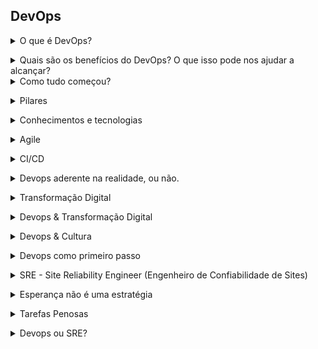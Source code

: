 ## DevOps

<details>
<summary>O que é DevOps?</summary><br><b>

Antes de emitir qualquer opinião pessoal, é interessante observar o que as bigtech's dizem sobre devops:

Microsoft:

"DevOps é a união de pessoas, processos e produtos para permitir a entrega contínua de valor aos nossos usuários finais. A contração de" Dev "e" Ops "refere-se à substituição de Desenvolvimento e Operações em silos para criar equipes multidisciplinares que agora trabalham em conjunto com e práticas e ferramentas eficientes. As práticas essenciais de DevOps incluem planejamento ágil, integração contínua, entrega contínua e monitoramento de aplicativos. "

Red Hat:

"DevOps descreve abordagens para acelerar os processos pelos quais uma ideia (como um novo recurso de software, uma solicitação de aprimoramento ou uma correção de bug) vai do desenvolvimento à implantação em um ambiente de produção onde pode fornecer valor ao usuário. Essas abordagens exigem que as equipes de desenvolvimento e de operações se comuniquem com frequência e abordem seu trabalho com empatia por seus colegas de equipe. Escalabilidade e provisionamento flexível também são necessários. Com DevOps, aqueles que mais precisam de energia conseguem - por meio de autoatendimento e automação. Desenvolvedores, geralmente codificação em um ambiente de desenvolvimento padrão, trabalhe junto com as operações de TI para acelerar compilações, testes e lançamentos de software - sem sacrificar a confiabilidade. "

Google:

"... O movimento organizacional e cultural que visa aumentar a velocidade de entrega de software, melhorar a confiabilidade do serviço e construir propriedade compartilhada entre as partes interessadas do software"
</b></details>

<details>
<summary>Quais são os benefícios do DevOps? O que isso pode nos ajudar a alcançar?</summary><br><b>

* Colaboração
* Melhor entrega
* Segurança
* Velocidade
* Escala
* Confiabilidade
</b></details>

<details>
<summary>Como tudo começou?</summary><br><b>

* Manifesto ágil

Para falarmos sobre a história sobre DevOps, precisamos retroceder no tempo e falar sobre desenvolvimento e também sobre o manifesto ágil.
Em 2001, 17 desenvolvedores reuniram-se nas montanhas nevadas do estado norte-americano de Utah para discutir metodologias para processos de desenvolvimento e o resultado
deste encontro foi o então chamado manifesto ágil.

O Manifesto Ágil é uma declaração de valores e princípios essenciais para o desenvolvimento de software. 

Basicamente, o manifesto ágil  afirma que melhores resultados no desenvolvimento de software podem ser 
obtidos através da valorização de: 

  * Indivíduos e interações, mais que processos e ferramentas
  * Software em funcionamento, mais que documentação abrangente
  * Responder a mudanças, mais que seguir um plano

* Agile Conference

Em 2008 Andrew Schafer apresentou sua palestra de infraestrutura ágil para apenas uma pessoa, Patrick Debois. Guardem esses nomes. =)

* Velocity Conference

Em 2009, na Velocity Conference da O’Reilly, John Allspaw e Paul Hammond apresentaram “10+ Deploys per Day: Dev and Ops Cooperation at Flickr”.
Jogando luz a temas como

  * Interação entre os Desenvolvedores e a equipe de operações;
  * Como conseguir um aumento dos deploys com ferramentas e mudanças culturais.

Após lamentar no twitter sua não participação na palestra, Patrick Debois, recebeu a resposta do time do Flickr:

“Porque não organizar sua própria conferência de Velocity na Bélgica?”


* DevopsDays

Motivado pela palestra dos engenheiros da Flickr, Patrick Debois decidiu criar sua própria conferência na Bélgica, que ficou conhecida como DevOpsDays e foi um sucesso. Para lembrar
o dia, foi criada a tag #DevOps no Twitter, que posteriormente seria usado como o nome da cultura.
</b></details>

<details>
<summary>Pilares</summary><br><b>

C.A.M.S. ( Culture, Automation, Measure, Sharing)

C de Cultura
* Respeite a cultura.

Precisamos colaborar, compartilhar e entender a importância de manter uma relação saudável entre todas as áreas para que as equipes multidisciplinares possam trabalhar juntas e atingir os resultados.

A de Automação
* Automatize se possível

Quando falamos de DevOps, queremos eliminar o máximo de trabalho laboral possível, trabalho laboral é aquele trabalho repetitivo. Se você, por exemplo, gasta todo dia 30 minutos para efetuar uma determinada ação, porque não gastar um tempo superior, como, por exemplo, 2 horas para automatizar esta rotina e poupar esses 30 minutos a partir de então?

M de Medição
* Meça os resultados

Precisamos medir tudo que é possível: de processos a pessoas. Afinal, a única maneira de verificar se estamos no caminho certo ou melhorando é através da medição. O processo de melhoria contínua é o coração do DevOps!

S de Compartilhamento
Compartilhando feedbacks

Ambientes DevOps têm como uma das características fundamentais a cultura Blameless ou, em português, “Sem Culpa”, que é exatamente o que cria um ambiente propício ao compartilhamento. Não é sobre ninguém ser culpado por uma determinada ação que levou os sistemas a ficarem indisponíveis, é sobre todos se sentirem seguros e não terem medo de cometer erros. O erro faz parte do processo de aprendizado e deve ser compartilhado, assim como todas as melhorias que aplicamos em nosso ambiente de trabalho

</b></details>

<details>
<summary>Conhecimentos e tecnologias</summary><br><b>

![Devops roadmap](https://roadmap.sh/roadmaps/devops.png)

Fonte: https://roadmap.sh/devops

</b></details>

<details>
<summary>Agile</summary><br><b>

Agile é um processo de desenvolvimento de software que foca em pequenos entregáveis e um
processo cíclico que sempre mobiliza melhorias. O produto ﬁnal, nesse modelo, é entregue
em pequenas frações visando o conceito de melhoria contínua. Nesse sentido, é diferente
do modelo ainda utilizado em ambientes industriais, chamado waterfall, onde o projeto é
entregue por completo e, portanto, não responde às diferentes necessidades do cliente durante
o processo de desenvolvimento.

Com o Agile, trabalhamos com a a metodologia Scrum, que é um ﬂuxo de trabalho composto
de sprints (corridas) com ciclos curtos, normalmente de 1 a 2 semanas. Nessas sprints, são
realizadas reuniões diárias de 15 minutos chamadas de Daily Standup, normalmente feitas
com a equipe de pé, por isso o nome Standup. O objetivo é falar o que foi feito no dia anterior
e discutir os próximos passos, desbloqueando a equipe caso exista algum problema impedindo
o desenvolvimento. No término da sprint, é realizada uma reunião de Retrospectiva ou
Review, que serve para apontar o que foi aprendido e o que foi feito. Em seguida, ocorre a
reunião de Planning, onde trabalhamos o backlog, uma lista de tarefas a serem executadas
para selecionar quais serão as tasks que serão trabalhadas na próxima sprint.

</b></details>

<details>
<summary>CI/CD</summary><br><b>

CI/CD, continuous integration/continuous delivery, é um método para entregar aplicações com frequência aos clientes. Para isso, é aplicada a automação nas etapas do desenvolvimento de aplicações. Os principais conceitos atribuídos a esse método são integração, entrega e implantação contínuas. Com o CI/CD, é possível solucionar os problemas que a integração de novos códigos pode causar para as equipes de operações e desenvolvimento (o famoso “inferno de integração”).

Qual é a diferença entre CI e CD (e o outro CD)?

O acrônimo CI/CD tem alguns significados. “CI” sempre se refere à integração contínua, que é um processo de automação para desenvolvedores. Uma CI bem-sucedida é quando novas mudanças no código de uma aplicação são desenvolvidas, testadas e consolidadas regularmente em um repositório compartilhado. É a solução ideal para evitar conflitos entre ramificações quando muitas aplicações são desenvolvidas ao mesmo tempo.

“CD” se refere à entrega contínua e/ou à implantação contínua, conceitos relacionados e usados alternadamente às vezes. Em ambos os casos, se trata da automação de fases avançadas do pipeline, mas são usados às vezes separadamente para ilustrar o nível de automação presente.

Geralmente, a entrega contínua representa as mudanças feitas pelo desenvolvedor em uma aplicação, que são automaticamente testadas contra bugs e carregadas em um repositório, como o GitHub, ou em um registro de container. Nesse repositório, a equipe de operações pode implantar essas mudanças em um ambiente de produção ativo. Isso resolve o problema de baixa visibilidade e comunicação entre as equipes de negócios e desenvolvimento. Para isso, a finalidade da entrega contínua é garantir o mínimo de esforço na implantação de novos códigos.

A implantação contínua, outro significado para “CD”, se refere ao lançamento automático das mudanças feitas por um desenvolvedor do repositório à produção, onde podem ser usadas pelos clientes. Isso evita a sobrecarga das equipes de operações por conta dos processos manuais que atrasam a entrega de aplicações. Nesse conceito, são aproveitados os benefícios da entrega contínua ao automatizar a próxima etapa no pipeline.

![ci cd flow](img/ci-cd-flow.png)

Na abordagem de CI/CD, é possível especificar apenas as práticas relacionadas da integração e entrega contínuas ou as práticas dessas duas mais as da implantação contínua. Ainda há outra questão que dificulta o entendimento: às vezes, o termo “entrega contínua” é usado englobando também os processos da implantação contínua.

Por fim, não vale a pena se prender a esses conceitos. Basta se lembrar de que o CI/CD é, na verdade, um processo muitas vezes visto como um pipeline, que envolve a inclusão de um alto nível de automação e monitoramento contínuos no desenvolvimento de aplicações. Em cada caso, o que esses termos querem dizer depende da quantidade de automação implantada no pipeline de CI/CD. Muitas empresas começam adicionando CI e depois trabalham para automatizar a entrega e implantação. Por exemplo, como parte de aplicações nativas na nuvem.

</b></details>

<details>
<summary>Devops aderente na realidade, ou não.</summary><br><b>

Os aplicativos já não pertencem somente ao departamento de TI. Há uma expressão popular
na área de TI que diz que todas as empresas atuais são também empresas de softwares. E a
habilidade em fornecer novos serviços e funcionalidades aos clientes com rapidez é um dos
principais diferenciais competitivos. A agilidade da TI é o segredo para que startups superem os
enormes desafios e vençam as grandes batalhas. 

Alguns anos atrás, em gerações tecnológicas mais antigas, os departamentos de TI eram setores
internos que cuidavam da manutenção da infraestrutura e dos serviços corporativos. Algumas
empresas tinham a necessidade de contratar serviços externos, principalmente serviços web. No
entanto, essa era uma área ainda reduzida e restrita. A TI não era um departamento estratégico
ou que gerava receita, mas um ambiente de suporte considerado como um centro de custo.
Um dos resultados desse ambiente dedicado à infraestrutura é que os desenvolvedores não
tinham controle sobre a finalidade dos códigos criados. Os ciclos de lançamento eram longos,
e as mudanças eram lentas. O desenvolvedor trabalhava em um projeto em que o código
era enviado para fase de testes ou operações, e o lançamento era somente realizado alguns
meses depois. Por conta desse longo tempo de provisionamento, os engenheiros se sentiam
desmotivados a desenvolver novos códigos, pois nem sempre eles viam os códigos sendo
utilizados na prática.

A transformação digital e as modificações culturais e tecnológicas, como o DevOps, estão
proporcionando mudanças positivas e poderosas no processo de desenvolvimento, devolvendo o
prazer e gratificação na criação de novos códigos. Os desenvolvedores podem criar um projeto e
realmente vê-lo em execução. É uma mudança impactante, que transforma a criação de códigos
em processos imediatos. Ver um aplicativo em execução fornece aos desenvolvedores um ciclo
de feedback que os permitem aprimorar ou redesenhar os códigos sempre que necessário,
aumentando as chances de sucesso desses projetos. 

Transformação Digital

A transformação digital é uma mudança estratégica para as empresas. Com ela, é possível
adaptar os principais serviços de acordo com as demandas do setor ou conforme novas
regulamentações surgem, bem como lançar atualizações à medida que surgem novas
vulnerabilidades. 

No entanto, não existe uma definição comum para a transformação digital, mas podemos dizer que
ela envolve um processo de “mudança”. Algumas vezes, esse termo é usado para designar novas
arquiteturas (como microsserviços), novos processos (como DevOps) ou novas tecnologias (como
os containers e interfaces de programação de aplicativos). Quando uma expressão pode significar
diversas coisas, ela acaba perdendo o sentido e a eficácia. A transformação digital não é uma
solução ou um serviço específico que você possa adquirir. Ela é algo que toda organização precisa
definir para si mesma de forma exclusiva.
Não há um único padrão de arquitetura ou plataforma tecnológica que funcione perfeitamente em
todos os ambientes. As organizações que alcançam o sucesso com a transformação digital são as
que possuem um entendimento claro sobre os próprios objetivos e cultura. E eles são diferentes
para cada uma delas. Por exemplo:

• O Walmart implantou código durante a Black Friday, quando 200 milhões de pessoas estavam
on-line.

• A Amazon implanta atualização de códigos a cada segundo (50 milhões por ano) em centenas de
aplicativos e milhões de instâncias de cloud.

• A Etsy realiza 60 implantações por dia com um aplicativo monolítico.

• A Netflix realiza implantações centenas de vezes ao dia em uma arquitetura distribuída complexa.
A empresa faz uma única alteração no código, indo do check-in à produção em 16 minutos.

Cada uma dessas empresas trabalha com estrutura de equipes, tecnologias subjacentes, bases
de códigos e arquiteturas totalmente diferentes umas às outras. O fato é que não há um único
padrão ou uma tecnologia exclusiva usada entre elas que faça as operações funcionarem tão
perfeitamente. Na verdade, todas essas empresas começaram com a avaliação de suas equipes,
dívida técnica e estratégias corporativas. E então, elas seguiram em direção aos próprios objetivos,
intencionalmente e com coerência. Dessa forma, essas empresas alcançaram os resultados
almejados.

</b></details>


<details>
<summary>Transformação Digital</summary><br><b>

Transformação digital é uma mudança de mentalidade que as empresas passam com o objetivo de se tornarem mais modernas e acompanharem os avanços tecnológicos que não param de surgir.

</b></details>

<details>
<summary>Devops & Transformação Digital</summary><br><b>

DevOps e mudança nos processos

A base da evolução digital é o DevOps. Assim como a estratégia corporativa, os aplicativos são um
reflexo das equipes e da comunicação entre elas. DevOps, ou mudanças similares nos processos,
faz com que mais stakeholders participem das discussões de desenvolvimento e, assim, oferecer
insights mais amplos sobre como a equipe de operações mantém o software e a infraestrutura e
como clientes e parceiros realmente usam esses aplicativos. Ele cria um ciclo de feedback mais
fechado entre as equipes, com linhas abertas de comunicação. E essa comunicação aberta é a base
para qualquer outra etapa da evolução.

Infraestrutura de autosserviço

Essa etapa consiste em uma mudança focada na tecnologia. Ela introduz eficiências que
geralmente estão associadas a plataformas de tecnologias modernas. Com containers e catálogos
de autosserviço, os grupos de desenvolvedores, testes e operações podem acionar ambientes
consistentes com muita rapidez. Em algumas organizações, o tempo de provisionamento de novas
instâncias é reduzido de dias para minutos. Os profissionais de TI não precisam esperar dias por um
recurso de computação.

Automação e orquestração

Adotar a automação exige uma mudança em dois ângulos: o tecnológico, com plataformas
avançadas de implantação como o Terraform, Ansible ou Chef, mas há também a necessidade de
realizar mudanças nos processos. Várias organizações adotam processos rigorosos de mudança e
gerenciamento de riscos. Mas para aproveitar os benefícios das novas tecnologias, é preciso adaptar
os processos com o uso de metodologias mais ágeis.

Pipelines de integração e entrega contínuas (CI/CD)

Com a entrega contínua, é possível fazer mudanças no software com rapidez e iteratividade. A ideia
de um pipeline é de que haja processos e tecnologias em execução capazes de reduzir o risco de
códigos com baixa qualidade (ou quebrados) chegarem até a fase de implantação. Essa etapa mostra
a maturidade dos estágios anteriores: DevOps e comunicação aberta entre as equipes, processos de
testes e compilações em execução, além de teste e implantação automatizados. Quando todos esses
estágios são sólidos, é possível usar os códigos com rapidez. Esse é o pipeline.

Caminhos avançados de implantação

Uma vez que os processos e a infraestrutura estiverem voltados para implantações rápidas,
será possível usar os sistemas para mitigar os riscos das atualizações, avaliar a eficiência da
funcionalidade e realizar testes reais para gerar novas ideias. Isso inclui ter ambientes separados
e balanceamento de carga entre eles durante as implantações (chamadas de “blue-green
deployments”). Nesse processo, são usados dois ambientes diferentes para testar a interação do
usuário (teste A/B) ou fazer atualizações para uma pequena porcentagem de usuários e, de modo
seguro, aumentar esse número gradativamente (conhecido como "canary deployments").

Microsserviços ou sistemas distribuídos

Um microsserviço é uma aplicação pequena que realiza uma única função separada. A arquitetura
geral de aplicativos pode precisar realizar dezenas ou centenas de funções diferentes, cada uma
definida e orquestrada em um microsserviço. A arquitetura de microsserviços, como qualquer outra
de computação distribuída, é complexa e simples ao mesmo tempo. Serviços individuais são muito
mais simples e fáceis de manter, adicionar e descontinuar. Já a arquitetura geral é mais complexa.
Quando criado corretamente, um “projeto baseado em microsserviços é o melhor resultado de todo
o conhecimento adquirido sobre um bom design de aplicativos”. 5 Com essa arquitetura altamente
distribuída, você escala com mais facilidade, introduz novos serviços e atualizações com mais
simplicidade e reduz o risco de falhas no sistema. Por conta dessa elasticidade na arquitetura, os
microsserviços são muito associados a empresas inovadoras como a Netflix e a Google.


</b></details>

<details>
<summary>Devops & Cultura</summary><br><b>

Cultura em primeiro lugar

É importante notar que a evolução do software não é apenas uma mudança na
tecnologia. Ela alterna entre mudanças em processos, equipes e infraestrutura, e as modificações
culturais são infinitamente mais importantes. 

É possível criar o diagrama de arquitetura mais perfeito e desejado. Depois de envolver as equipes
e os processos, é preciso criar um ambiente cultural que ofereça suporte à entrega contínua e
à disciplina no uso da arquitetura. Porque uma mudança nos processos ou na estrutura não é
duradoura. As pessoas não são como os computadores que seguem regras. Portanto,
as estruturas legadas da organização sempre destruirão a sua bela arquitetura.”

Para que o software e a tecnologia evoluam, o segredo é pensar na evolução como um processo
natural do ambiente. Em uma empresa, isso é a cultura. Para garantir isso, as mudanças
necessárias podem ter o suporte do gerenciamento, mas não podem ser impostas por ele. As
pessoas precisam querer mudar. É uma questão de livre-arbítrio, e não imposição.

O Gartner tem um dado que explica isso melhor: “90% das organizações que tentam usar o DevOps
sem mudar especificamente a cultura falham.” 8

É fácil mudar a infraestrutura e a arquitetura de aplicativos. Mas para fazer isso efetivamente,
primeiro é necessário realizar uma mudança cultural.

A Lei de Conway diz: “Qualquer organização que criar um sistema, inevitavelmente, produzirá um
projeto com uma estrutura igual a da comunicação da organização.” Isso pode ser interpretado de
duas formas:

• Mudanças na arquitetura ou infraestrutura não terão qualquer efeito, a menos que você também
modifique a estrutura de comunicação.

• Alterações na estrutura de comunicação resultarão em melhores processos e infraestrutura
(independentemente da infraestrutura atual).

</b></details>


<details>
<summary>Devops como primeiro passo</summary><br><b>

A metodologia ágil é uma abordagem de design de software que tenta unir todas as partes
envolvidas em um grupo mais coeso. Isso inclui QA, gerenciamento de solução, desenvolvedores e
até mesmo documentação. A ideia é esclarecer os objetivos com pequenas iterações que têm como
foco tarefas específicas expressas como metas do usuário (chamadas de histórias). Isso derrubou
o tradicional modelo cascata do desenvolvimento de software, em que o processo passava de uma
equipe para outra.

No entanto, a metodologia ágil ainda lida somente com metade do verdadeiro ciclo de vida de
um aplicativo. Depois de desenvolvido, o aplicativo é transferido para a equipe de operações. Ela
fica responsável pela implantação e manutenção, que acontece geralmente em um período de
manutenção no fim de semana.

O problema é que essa equipe nem sempre sabe o propósito do aplicativo, o que pode gerar uma
implantação menos eficiente. Os desenvolvedores podem não ter conhecimento sobre o verdadeiro
ambiente operacional e criar um aplicativo que não tenha um bom desempenho no ambiente de
produção. Então, para mitigar o risco de alterações, muitas organizações instituem um processo
oneroso de gerenciamento de mudanças para tentar explicar e justificar qualquer alteração.

O DevOps é uma mudança cultural que tenta acabar com a separação entre os desenvolvedores,
equipe de operações e stakeholders. A separação entre esses grupos é real, mas artificial. Uma
equipe pode ser formada com profissionais de diversas funções. O DevOps tenta redefinir a equipe
para incluir todos os grupos envolvidos no ciclo de vida de um aplicativo e criar uma abertura na
comunicação entre esses grupos.

Os efeitos da mudança na cultura são muito mais profundos que DevOps, metodologias ágeis e
outros modelos. É o compromisso de realmente colocar todos no mesmo time. Ao mudar os padrões
de comunicação, você modifica seus resultados.

Com algumas etapas bem simples, grandes mudanças podem surgir. A cultura é a base para todas
as modificações tecnológicas e de processos. Se estiver com dificuldades para criar uma cultura de
DevOps, experimente o seguinte:

Ver como as outras equipes funcionam na prática pode ser um ótimo jeito de incentivá-las a mudar
os processos e abrir a comunicação.

O relatório “Puppet’s State of DevOps” mostra a eficácia alcançada ao mudar a estrutura e a
comunicação da equipe. 11 O estudo revelou que as equipes de DevOps alcançam:

• Tempo de provisionamento 2.555 vezes mais rápido.

• 200 vezes mais implantações.

• Recuperação de falhas 24 vezes mais rápida.

• Taxa de falhas na mudança 3 vezes menor.

• 22% menos tempo gasto em retrabalho.

A rapidez é uma das principais vantagens do DevOps. Ao analisarmos todo o processo de
lançamento, fica claro a necessidade de ter todas essas diferentes equipes envolvidas para a
disponibilização de um aplicativo. O nível de esforço para o lançamento desse aplicativo irá
depender da transparência e clareza dos processos, infraestrutura e base de códigos.

</b></details>


<details>
<summary>SRE - Site Reliability Engineer (Engenheiro de Confiabilidade de Sites)</summary><br><b>

SREs são, antes de tudo, Engenheiros. Profissionais de diferentes áreas da TI que aplicam os princípios da ciência da computação e da engenharia ao desenvolvimento de sistemas. Em geral, são grandes sistemas distribuídos. Por vezes, o desafio é escrever o software para esses grandes sistemas para que funcionem juntamente com as outras partes de desenvolvimento do produto. Em outras ocasiões, porém, a tarefa passa a ser construir todas as peças adicionais de que esses sistemas precisam, como backups ou balanceamento de carga, para que possam ser reutilizadas em todos os sistemas. De maneira geral, pode-se dizer que a tarefa dos SREs é descobrir como aplicar soluções existentes a novos problemas.

Em seguida, temos a questão fundamental da confiabilidade do sistema. Ben Treynor Sloss, VP de Engenharia do Google , foi quem criou o termo SRE. Ben afirma que a Confiabilidade é o recurso mais essencial de qualquer Produto. Afinal, um sistema não é muito útil se ninguém puder usá-lo, não é mesmo? Para o propósito destes posts (e do livro SRE do Google), a confiabilidade vem a ser “a probabilidade de que [um sistema] execute uma função exigida, sem falha, nas condições estabelecidas por um determinado período de tempo”. Assim como os sistemas de software com os quais estamos preocupados aqui são, em grande parte, sites e serviços semelhantes; não estamos discutimos as preocupações de confiabilidade enfrentadas por softwares destinados a usinas nucleares, aeronaves, equipamentos médicos ou outros sistemas críticos em termos de segurança.

Como a confiabilidade é algo tão crucial, os SREs se concentram em encontrar maneiras de melhorar o projeto e a operação dos sistemas para torná-los mais escaláveis, confiáveis e eficientes. No entanto, eles despendem esforços nessa direção apenas até certo ponto: quando os sistemas são “confiáveis o suficiente“, eles investem seus esforços na adição de recursos ou na construção de novos produtos. 

SRE é o que acontece quando você pede a um engenheiro de software para projetar uma equipe de operações.

Comum a todos os SREs é a crença e a aptidão para desenvolver sistemas de software a fim de resolver problemas complexos.

</b></details>

<details>
<summary>Esperança não é uma estratégia</summary><br><b>

Por design, é fundamental que as equipes de SRE estejam focadas em engenharia. Sem uma engenharia constante, a carga
das operações aumenta e as equipes precisarão de mais pessoas somente para acompanhar esse aumento da carga de trabalho.

Em algum momento no futuro, um grupo tradicional focado em operações escalará linearmente conforme o volume do serviço:
Se os produtos aos quais o serviço dá suporte forem bem sucedidos, a carga operacional aumentará com o tráfego. Isso
significa contratar mais pessoas para fazer as mesmas tarefas repetidamente.

Para evitar esse destino, a equipe responsável pelo gerenciamento de um serviço deve escrever código, do contrário
ficará sobrecarregada. Desse modo, o Google
coloca um limite de 50% no trabalho agregado de ops para todos os SREs. tickets, plantão, tarefas manuais, etc.
Esse limite garante que a equipe de SRE tenha emprego suficiente em seus cronogramas para deixar o serviço estável e operacional.

A regra geral é que uma equipe de SRE deve gastar os outros 50% de seu tempo fazendo desenvolvimento.


</b></details>

<details>
<summary>Tarefas Penosas</summary><br><b>

Se um operador humano precisar tocar o sistema durante as operações normais, você tem um bug. A definição de “normal” muda na mesma medida em que seus sistemas evoluem

No SRE, queremos dedicar mais tempo ao trabalho de engenharia de projeto a longo prazo, em vez do mero trabalho operacional. Como o termo trabalho operacional pode ser mal interpretado, usamos uma palavra específica: toil (“trabalho pesado”, na tradução literal em português).

Definição de Toil

Toil não é apenas o “trabalho que ninguém gosta de fazer”. Também não é simplesmente equivalente a tarefas administrativas ou “trabalho sujo”. As preferências quanto aos tipos de trabalho que são satisfatórios e agradáveis variam de pessoa para pessoa, e algumas pessoas até gostam de trabalhos manuais e repetitivos. Há também tarefas administrativas que precisam ser feitas, mas não devem ser categorizadas como toil: isso é sobrecarga.

A sobrecarga costuma ser um trabalho não diretamente vinculado à execução de um serviço de produção e inclui tarefas como reuniões de equipe, definição e classificação de metas – usamos o sistema de objetivos e resultados-chave, desenvolvido por Andy Grove na Intel, snippets (Googlers registram resumos curtos em formato livre, ou “snippets”, do que trabalhamos todas as semanas) ou ainda papelada de RH. O “trabalho sujo” às vezes pode ter um valor de longo prazo e, nesse caso, também não é trabalho pesado. Limpar toda a configuração de alerta para o seu serviço e remover a desordem pode ser sujo, mas não é trabalho pesado.


Então, o que é toil? Toil é o tipo de trabalho vinculado à execução de um serviço de produção que tende a ser manual, repetitivo, automatizado, tático, desprovido de valor duradouro e que escala linearmente à medida que o serviço cresce. Nem toda tarefa considerada toil contempla todos esses atributos, porém quanto mais de perto o trabalho corresponder a uma ou mais das seguintes descrições, mais provável será que se trata de um toil:

Manual

Isso inclui trabalhos como a execução manual de um script que automatiza algumas tarefas. Executar um script pode ser mais rápido do que executar manualmente cada etapa do mesmo, mas o tempo prático que um ser humano gasta executando esse script (não o tempo em si decorrido) ainda é um tempo de trabalho toil.


Repetitivo

Se você está realizando uma tarefa pela primeira vez, ou mesmo pela segunda vez, este trabalho não é toil. Toil é o trabalho que você faz continuamente. Se você está resolvendo um novo problema ou inventando uma nova solução, este trabalho não é toil.


Automatizável

Se uma máquina pode realizar a tarefa tão bem quanto um ser humano, ou a necessidade da tarefa pode ser projetada, então essa tarefa é um trabalho toil. Se o julgamento humano é essencial para a tarefa, há uma boa chance de não ser um toil.

É preciso, porém, tomarmos cuidado ao dizer que uma tarefa “não é toil porque requer julgamento humano”. Precisamos pensar cuidadosamente sobre se a natureza da tarefa requer intrinsecamente julgamento humano e não pode ser tratada por um design melhor. Por exemplo, alguém poderia construir (e alguns construíram) um serviço que alerte seus SREs várias vezes ao dia, onde cada alerta requer uma resposta complexa que envolve muito julgamento humano. Esse serviço é mal projetado, com complexidade desnecessária. O sistema precisa ser simplificado e reconstruído para eliminar as condições de falha subjacentes ou lidar com essas condições automaticamente.
Contudo, até que o redesenho e a reimplementação sejam concluídos e o serviço aprimorado seja implementado, o trabalho de aplicar o julgamento humano para responder a cada alerta é, definitivamente, toil.

Tático

O toil é reativo e orientado por interrupções, em vez de proativo e orientado por estratégia. Lidar com alertas de pager é toil. Talvez nunca possamos eliminar totalmente esse tipo de trabalho, mas temos que trabalhar continuamente para minimizá-lo.


Sem valor duradouro

Se o seu serviço permanecer no mesmo estado depois de concluir uma tarefa, provavelmente a tarefa foi toil. Se a tarefa produziu uma melhoria permanente em seu serviço, provavelmente não foi toil, mesmo se alguma quantidade de trabalho sujo – como cavar em códigos e configurações legados e corrigi-los – estiver envolvida.

Em linha com a evolução do serviço

Se o trabalho envolvido em uma tarefa aumenta linearmente com o tamanho do serviço, volume de tráfego ou contagem de usuários, essa tarefa provavelmente é toil. Um serviço gerenciado e projetado idealmente pode crescer em pelo menos uma ordem de magnitude com zero trabalho adicional, exceto alguns esforços únicos para adicionar recursos.


Por que menos toil é melhor
Nossa organização SRE tem uma meta anunciada de manter o trabalho operacional (ou seja, toil) abaixo de 50% do tempo de cada SRE. Pelo menos 50% do tempo de cada SRE deve ser gasto no trabalho do projeto de Engenharia que irá reduzir o trabalho futuro ou adicionar recursos de serviço. O desenvolvimento de recursos normalmente se concentra em melhorar a Confiabilidade, o desempenho ou a utilização, o que muitas vezes reduz o toil como um efeito de segunda ordem.


Compartilhamos essa meta de 50% porque o toil tende a se expandir se não for verificado e pode comprometer rapidamente 100% do tempo de todos. O trabalho de redução de toil e ampliação de serviços é a “Engenharia” da Engenharia de Confiabilidade do Site (Site Reliability Engineering). O trabalho de Engenharia é o que permite que a organização SRE se expanda sublinearmente com o tamanho do serviço e gerencie os serviços de maneira mais eficiente do que uma equipe de Dev ou de Operações.

Além disso, quando contratamos novos SREs, prometemos a eles que SRE não é uma organização de operações típica, citando a regra de 50% mencionada acima. Precisamos cumprir essa promessa, não permitindo que a organização SRE ou qualquer subequipe dentro dela se transforme em uma equipe de operações.


Calculando o toil
Se buscarmos limitar o tempo que um SRE gasta com trabalho toil para 50%, como esse tempo é gasto?

Há um limite mínimo para a quantidade de trabalho que qualquer SRE precisa lidar se estiver de plantão. Um SRE típico tem uma semana de plantão primário e uma semana de plantão secundário em cada ciclo (para discussão de turnos de plantão primário versus secundário, veja Capítulo 11). Concluiu-se que, em um cenário de rotatividade envolvendo 6 pessoas, pelo menos 2 de cada 6 semanas são dedicadas a turnos de plantão e tratamento de interrupções, o que significa que o limite inferior do trabalho toil é de 2/6 = 33% do tempo de um SRE. Em um cenário de rotatividade envolvendo 8 pessoas, o limite inferior é de 2/8 = 25%.


Consistente com esses dados, os SREs relatam que sua principal fonte de trabalho são as interrupções (ou seja, mensagens não urgentes relacionadas ao serviço e e-mails). A próxima fonte principal é a resposta de plantão (urgente), seguida por lançamentos e pushes. Mesmo que nossos processos de lançamento e push sejam geralmente tratados com uma boa quantidade de automação, ainda há muito espaço para melhorias nesta matéria.

Pesquisas trimestrais dos SREs do Google mostram que o tempo médio gasto trabalhando é de cerca de 33%, então nos saímos muito melhor do que nossa meta geral de 50%. No entanto, a média não captura os “pontos fora da curva”: alguns SREs afirmam 0% de toil (projetos de desenvolvimento puro, sem trabalho de plantão) e outros afirmam 80% de toil. Quando SREs destacam toil excessivo, geralmente indica a necessidade de os gerentes distribuírem a carga de trabalho de maneira mais uniforme pela equipe e incentivá-los a encontrar projetos de Engenharia satisfatórios.


O que se qualifica como Engenharia?
O trabalho de Engenharia é novo e intrinsecamente requer julgamento humano. Produz uma melhoria permanente no serviço e é orientado por uma estratégia. Frequentemente, é criativo e inovador, adotando uma abordagem orientada ao design para resolver um problema – quanto mais generalizado, melhor. O trabalho de Engenharia ajuda sua equipe ou a organização SRE a lidar com um serviço maior, ou mais serviços, com o mesmo nível de pessoal/equipe envolvidos no processo.


As atividades SRE típicas se enquadram nas seguintes categorias aproximadas:

Engenharia de software
Envolve escrever ou modificar o código, além de qualquer design e trabalho de documentação associado. Os exemplos incluem escrever scripts de automação, criar ferramentas ou frameworks, adicionar recursos de serviço para Escalabilidade e Confiabilidade ou modificar o código de Infraestrutura para torná-lo mais robusto.


Engenharia de sistemas
Envolve configurar sistemas de produção, modificar configurações ou documentar sistemas de uma forma que produza melhorias duradouras a partir de um esforço único. Os exemplos incluem configuração e atualizações de Monitoramento, configuração de balanceamento de carga, configuração do servidor, ajuste de parâmetros do sistema operacional e configuração do balanceador de carga. A Engenharia de sistemas também inclui consultoria em arquitetura, design e produção para equipes de desenvolvedores.

Toil
Trabalho diretamente vinculado à execução de um serviço que é repetitivo, manual etc.

Sobrecarga
Trabalho administrativo não vinculado diretamente à execução de um serviço. Os exemplos incluem contratação, papelada de RH, reuniões de equipe/empresa, higienização de filas de bugs, snippets, revisões de pares e autoavaliações e cursos de treinamento.

Cada SRE precisa despender pelo menos 50% de seu tempo em trabalho de Engenharia, em média em alguns trimestres ou um ano. O trabalho toil tende a ser duro, portanto, 50% do tempo gasto em Engenharia pode não ser realista para algumas equipes SRE, e eles podem cair abaixo dessa meta em alguns trimestres. Mas se a fração de tempo gasta em projetos fica em média significativamente abaixo de 50% no longo prazo, a equipe afetada precisa dar um passo atrás e descobrir o que está errado.


O trabalho toil é sempre ruim?


O trabalho toil não deixa todos infelizes o tempo todo, especialmente em pequenas quantidades. Tarefas previsíveis e repetitivas podem ser bastante relaxantes. Elas produzem um sentimento de realização e vitórias rápidas. Elas podem ser atividades de baixo risco e baixo estresse. Algumas pessoas gravitam em torno de tarefas que envolvem trabalho toil e podem até gostar desse tipo de trabalho.

O trabalho toil nem sempre é invariavelmente ruim, e todos precisam estar absolutamente certos de que alguma quantidade de trabalho toil é inevitável na função de SRE e, na verdade, em quase qualquer função de Engenharia. É bom em pequenas doses, e se você está feliz com essas pequenas doses, o trabalho toil não é um problema. O trabalho torna-se tóxico quando experimentado em grandes quantidades. Se você está sobrecarregado com muito trabalho, deve se preocupar e reclamar em voz alta. Entre as muitas razões pelas quais muito trabalho toil é ruim, considere o seguinte:

Estagnação de carreira

O progresso da sua carreira diminuirá ou será interrompido se você gastar muito pouco tempo em projetos. O Google recompensa o trabalho sujo quando é inevitável e tem um grande impacto positivo, mas você não pode fazer carreira indo apenas nessa direção.

Moral baixo

As pessoas têm limites diferentes para a quantidade de trabalho que podem tolerar, mas todas têm um limite. Muito trabalho toil leva ao esgotamento, ao tédio e, por fim, ao descontentamento.

Além disso, gastar muito tempo com trabalho toil em detrimento do tempo gasto com Engenharia prejudica uma organização SRE das seguintes maneiras:

Cria confusão

Trabalhamos muito para garantir que todos os que trabalham na/ou com a organização SRE entendam que somos uma organização de Engenharia de projetos. Indivíduos ou equipes de dentro do SRE que se envolvem em muito trabalho toil prejudicam a clareza dessa comunicação e confundem as pessoas sobre o papel de cada um na equipe.

Retarda o progresso

O trabalho toil excessivo torna a equipe menos produtiva. A velocidade da feature de um Produto diminuirá se a equipe SRE estiver muito ocupada com trabalho manual e combate a incêndios para lançar novas features imediatamente.

Define precedente

Se você estiver muito disposto ao trabalho toil, seus colegas Dev terão incentivos para sobrecarregá-lo com ainda mais trabalho, às vezes alterando as tarefas operacionais que deveriam ser desempenhadas pelos Devs para o SRE. Outras equipes também podem começar a esperar que os SREs realizem esse trabalho, o que é ruim por razões óbvias.

Promove atrito

Mesmo que você não esteja pessoalmente infeliz com o trabalho toil, seus atuais ou futuros companheiros de equipe podem gostar muito menos. Se você construir muito trabalho toil nos procedimentos de sua equipe, você motiva os melhores engenheiros a começar a procurar por um trabalho mais gratificante em outro lugar.

Causa violação de fé

As novas contratações ou transferências que ingressaram no time SRE com a promessa de um projeto de trabalho se sentirão enganadas, o que é ruim para o moral de todos os envolvidos.

Conclusão

Se todos nós nos comprometermos a eliminar um pouco de trabalho toil a cada semana com alguma boa Engenharia, iremos continuamente limpar nossos serviços e podemos mudar nossos esforços coletivos para a Engenharia em escala, arquitetando a próxima geração de serviços e construindo conjuntos de ferramentas SRE cruzadas. Em resumo, vamos inventar mais e trabalhar menos.


</b></details>

<details>
<summary>Devops ou SRE?</summary><br><b>

O termo "Devops" surgiu no mercado no final do ano de 2008 e seus principios essenciais - envolvimento
da função de TI em cada fase do design e do desenvolvimento de um sistema, alta dependencia de automação
em comparação com esforços humanos, aplicação de práticas e ferramentas de engenharia em tarefas de operação,
são consistentes com muitas práticas e dos principios de SRE. Poderíamos ver o Devops como uma generalização de vários
principios essencias de SRE para uma variedade maior de organizações, estruturas gerenciais e recursos humanos.
Do mesmo modo, poderíamos ver a SRE como uma implementação especifica de Devops, com algumas extensões idiossincráticas.

---

# Bibliografia

[Transformação Digital - Redhat](https://www.redhat.com/pt-br/engage/digital-transformation-culture-innovation-20181113)

[Como ensinar um elefante a dançar - Redhat](https://www.redhat.com/pt-br/engage/teaching-an-elephant-to-dance)

[Devops Essentials - 4linux](https://4linux.com.br/cursos/treinamento/devops-essentials/)

[Site Reliability Engineer - Google](https://sre.google/sre-book/table-of-contents/)

[Site Reliability Engineer - Google (PT-BR)](https://elven.works/pt/livro-sre-google/)